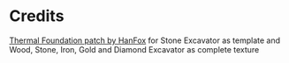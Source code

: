 # Credits
[Thermal Foundation patch by HanFox](https://bdcraft.net/community/releases-for-mods-f9/thermal-foundation-t3017.html) for Stone Excavator as template and Wood, Stone, Iron, Gold and Diamond Excavator as complete texture